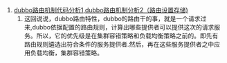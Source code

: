 1. [dubbo路由机制代码分析1](https://my.oschina.net/u/146130/blog/1581069),[dubbo路由机制分析2（路由设置存储)](https://my.oschina.net/u/146130/blog/1585537)
    1. 这回说说，dubbo路由特性，dubbo的路由干的事，就是一个请求过来,dubbo依据配置的路由规则，计算出哪些提供者可以提供这次的请求服务。所以，它的优先级是在集群容错策略和负载均衡策略之前的。即先有路由规则遴选出符合条件的服务提供者.然后，再在这些服务提供者之中应用负载均衡，集群容错策略。